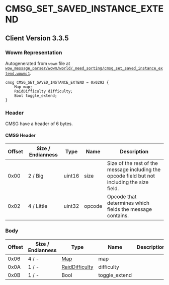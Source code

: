 # CMSG_SET_SAVED_INSTANCE_EXTEND

## Client Version 3.3.5

### Wowm Representation

Autogenerated from `wowm` file at [`wow_message_parser/wowm/world/_need_sorting/cmsg_set_saved_instance_extend.wowm:1`](https://github.com/gtker/wow_messages/tree/main/wow_message_parser/wowm/world/_need_sorting/cmsg_set_saved_instance_extend.wowm#L1).
```rust,ignore
cmsg CMSG_SET_SAVED_INSTANCE_EXTEND = 0x0292 {
    Map map;
    RaidDifficulty difficulty;
    Bool toggle_extend;
}
```
### Header

CMSG have a header of 6 bytes.

#### CMSG Header

| Offset | Size / Endianness | Type   | Name   | Description |
| ------ | ----------------- | ------ | ------ | ----------- |
| 0x00   | 2 / Big           | uint16 | size   | Size of the rest of the message including the opcode field but not including the size field.|
| 0x02   | 4 / Little        | uint32 | opcode | Opcode that determines which fields the message contains.|

### Body

| Offset | Size / Endianness | Type | Name | Description | Comment |
| ------ | ----------------- | ---- | ---- | ----------- | ------- |
| 0x06 | 4 / - | [Map](map.md) | map |  |  |
| 0x0A | 1 / - | [RaidDifficulty](raiddifficulty.md) | difficulty |  |  |
| 0x0B | 1 / - | Bool | toggle_extend |  |  |

